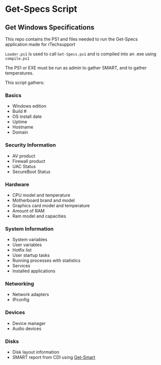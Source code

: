 # Get-Specs Script
## Get Windows Specifications

This repo contains the PS1 and files needed to run the Get-Specs application made for rTechsupport

`Loader.ps1` is used to call `Get-Specs.ps1` and is compiled into an .exe using `compile.ps1`

The PS1 or EXE must be run as admin to gather SMART, and to gather temperatures. 

This script gathers:


### Basics

* Windows edition
* Build #
* OS install date
* Uptime
* Hostname
* Domain

### Security Information
* AV product
* Firewall product
* UAC Status
* SecureBoot Status

### Hardware
* CPU model and temperature
* Motherboard brand and model
* Graphics card model and temperature
* Amount of RAM
* Ram model and capacities

### System Information
* System variables
* User variables
* Hotfix list
* User startup tasks
* Running processes with statistics
* Services
* Installed applications

### Networking
* Network adapters
* IPconfig

### Devices
* Device manager
* Audio devices

### Disks
* Disk layout information
* SMART report from CDI using [Get-Smart](https://git.dev0.sh/piper/Get-Smart)

